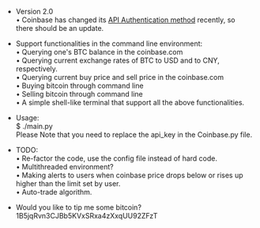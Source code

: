 * Version 2.0   
• Coinbase has changed its [API Authentication method](https://coinbase.com/docs/api/authentication) recently, so there should be an update.

* Support functionalities in the command line environment:   
• Querying one's BTC balance in the coinbase.com   
• Querying current exchange rates of BTC to USD and to CNY, respectively.   
• Querying current buy price and sell price in the coinbase.com   
• Buying bitcoin through command line   
• Selling bitcoin through command line   
• A simple shell-like terminal that support all the above functionalities.    

* Usage:    
$ ./main.py     
Please Note that you need to replace the api\_key in the Coinbase.py file.      

* TODO:   
• Re-factor the code, use the config file instead of hard code.    
• Multithreaded environment?    
• Making alerts to users when coinbase price drops below or rises up higher than the limit set by user.       
• Auto-trade algorithm.    

* Would you like to tip me some bitcoin?  
1B5jqRvn3CJBb5KVxSRxa4zXxqUU92ZFzT
